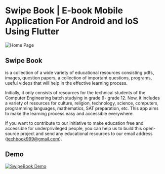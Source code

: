 # Swipe Book | E-book Mobile Application For Android and IoS Using Flutter

![Home Page](https://user-images.githubusercontent.com/35656849/178311023-09d85a20-bb46-4b07-8f28-4014f8bcad47.png)

## Swipe Book 
is a collection of a wide variety of educational resources consisting pdfs, images, question papers, a collection of important questions, programs, useful videos that will help in the effective learning process. 

Initially, it only consists of resources for the technical students of the Computer Engineering batch studying in grade 9- grade 12. Now, it includes a variety of resources for culture, religion, technology, science, computers, programming languages, mathematics, SAT preparation, etc. This app aims to make the learning process easy and accessible everywhere.

If you want to contribute to our initiative to make education free and accessible for underprivileged people, you can help us to build this open-source project and send any educational resources to our email address (techbook999@gmail.com).


  
## Demo
[![SwipeBook Demo](https://yt-embed.herokuapp.com/embed?v=oJMUJZyr7XA)](https://www.youtube.com/watch?v=oJMUJZyr7XA "SwipeBook Demo")


